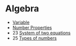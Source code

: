 ﻿# Algebra

- [Variable](variable)
- [Number Properties](number-properties)
- 23 [System of two equations](system-of-two-equations)
- 25 [Types of numbers](types-of-numbers)